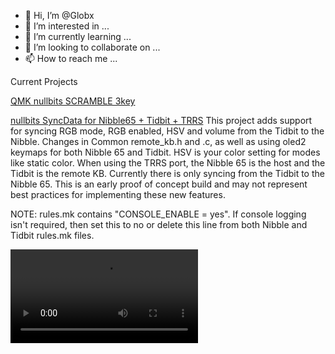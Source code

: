 - 👋 Hi, I’m @Globx
- 👀 I’m interested in ...
- 🌱 I’m currently learning ...
- 💞️ I’m looking to collaborate on ...
- 📫 How to reach me ...

Current Projects

[QMK nullbits SCRAMBLE 3key](https://github.com/Globx/qmk_firmware/tree/master/keyboards/nullbitsco/scramble/keymaps/3key)

[nullbits SyncData for Nibble65 + Tidbit + TRRS](https://github.com/Globx/qmk_firmware/tree/master/keyboards/nullbitsco)
This project adds support for syncing RGB mode, RGB enabled, HSV and volume from the Tidbit to the Nibble.  Changes in Common remote_kb.h and .c, as well as using oled2 keymaps for both Nibble 65 and Tidbit.  HSV is your color setting for modes like static color.  When using the TRRS port, the Nibble 65 is the host and the Tidbit is the remote KB.  Currently there is only syncing from the Tidbit to the Nibble 65.  This is an early proof of concept build and may not represent best practices for implementing these new features.

NOTE: rules.mk contains "CONSOLE_ENABLE = yes".  If console logging isn't required, then set this to no or delete this line from both Nibble and Tidbit rules.mk files.

<video style="background-color:#000" preload="auto" class="_1EQJpXY7ExS04odI1YBBlj" src="blob:https://www.reddit.com/483c038c-8d11-4883-9ce0-fab6d429338c"><source src="https://v.redd.it/7tkf37uol8781/HLSPlaylist.m3u8?a=1642834839%2CNmNlZGI4NTQwOWUyYTllOWYxMzg4ZTM3N2YwNTJiZDJiNzdiY2Q0ZjI3ZTA1NzdmZDVmMTA1YTdkNjliMWQ1MQ%3D%3D&amp;v=1&amp;f=sd" type="application/vnd.apple.mpegURL"></video>
<!---
Globx/Globx is a ✨ special ✨ repository because its `README.md` (this file) appears on your GitHub profile.
You can click the Preview link to take a look at your changes.
--->
